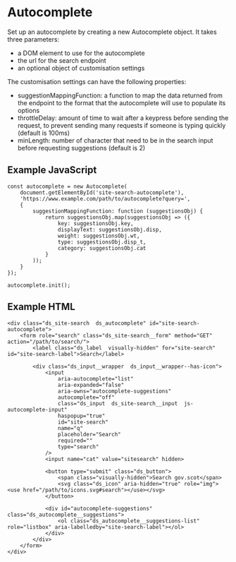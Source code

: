 # Autocomplete

Set up an autocomplete by creating a new Autocomplete object. It takes three parameters:

* a DOM element to use for the autocomplete 
* the url for the search endpoint
* an optional object of customisation settings

The customisation settings can have the following properties:

* suggestionMappingFunction: a function to map the data returned from the endpoint to the format that the autocomplete will use to populate its options
* throttleDelay: amount of time to wait after a keypress before sending the request, to prevent sending many requests if someone is typing quickly (default is 100ms)
* minLength: number of character that need to be in the search input before requesting suggestions (default is 2)

## Example JavaScript

```
const autocomplete = new Autocomplete(
    document.getElementById('site-search-autocomplete'),
    'https://www.example.com/path/to/autocomplete?query=',
    {
        suggestionMappingFunction: function (suggestionsObj) {
            return suggestionsObj.map(suggestionsObj => ({
                key: suggestionsObj.key,
                displayText: suggestionsObj.disp,
                weight: suggestionsObj.wt,
                type: suggestionsObj.disp_t,
                category: suggestionsObj.cat
            }
        ));
    }
});

autocomplete.init();
```

## Example HTML

```
<div class="ds_site-search  ds_autocomplete" id="site-search-autocomplete">
    <form role="search" class="ds_site-search__form" method="GET" action="/path/to/search/">
        <label class="ds_label  visually-hidden" for="site-search" id="site-search-label">Search</label>

        <div class="ds_input__wrapper  ds_input__wrapper--has-icon">
            <input
                aria-autocomplete="list"
                aria-expanded="false"
                aria-owns="autocomplete-suggestions"
                autocomplete="off"
                class="ds_input  ds_site-search__input  js-autocomplete-input"
                haspopup="true"
                id="site-search"
                name="q"
                placeholder="Search"
                required=""
                type="search"
            />
            <input name="cat" value="sitesearch" hidden>

            <button type="submit" class="ds_button">
                <span class="visually-hidden">Search gov.scot</span>
                <svg class="ds_icon" aria-hidden="true" role="img"><use href="/path/to/icons.svg#search"></use></svg>
            </button>

            <div id="autocomplete-suggestions" class="ds_autocomplete__suggestions">
                <ol class="ds_autocomplete__suggestions-list" role="listbox" aria-labelledby="site-search-label"></ol>
            </div>
        </div>
    </form>
</div>
```
